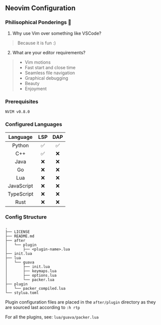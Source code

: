 ## Neovim Configuration

### Philisophical Ponderings 💭
1. Why use Vim over something like VSCode?
> Because it is fun :)

2. What are your editor requirements?
> - Vim motions
> - Fast start and close time
> - Seamless file navigation
> - Graphical debugging
> - Beauty
> - Enjoyment

### Prerequisites
```
NVIM v0.8.0
```

### Configured Languages
|   Language   | LSP | DAP |
|:------------:|:---:|:---:|
|  Python      | ✅  | ✅  |
|   C++        | ✅  | ❌  |
|   Java       | ❌  | ❌  |
|    Go        | ❌  | ❌  |
|   Lua        | ❌  | ❌  |
| JavaScript   | ❌  | ❌  |
| TypeScript   | ❌  | ❌  |
|   Rust       | ❌  | ❌  |

### Config Structure
```
.
├── LICENSE
├── README.md
├── after
│   └── plugin
│       ├── <plugin-name>.lua
├── init.lua
├── lua
│   └── guava
│       ├── init.lua
│       ├── keymaps.lua
│       ├── options.lua
│       └── packer.lua
├── plugin
│   └── packer_compiled.lua
└── stylua.toml
```

Plugin configuration files are placed in the `after/plugin` directory as they
are sourced last according to `:h rtp`

For all the plugins, see: `lua/guava/packer.lua`
